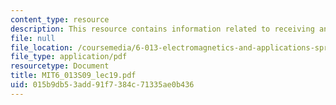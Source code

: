 ```yaml
---
content_type: resource
description: This resource contains information related to receiving antennas.
file: null
file_location: /coursemedia/6-013-electromagnetics-and-applications-spring-2009/015b9db53add91f7384c71335ae0b436_MIT6_013S09_lec19.pdf
file_type: application/pdf
resourcetype: Document
title: MIT6_013S09_lec19.pdf
uid: 015b9db5-3add-91f7-384c-71335ae0b436
---
```


